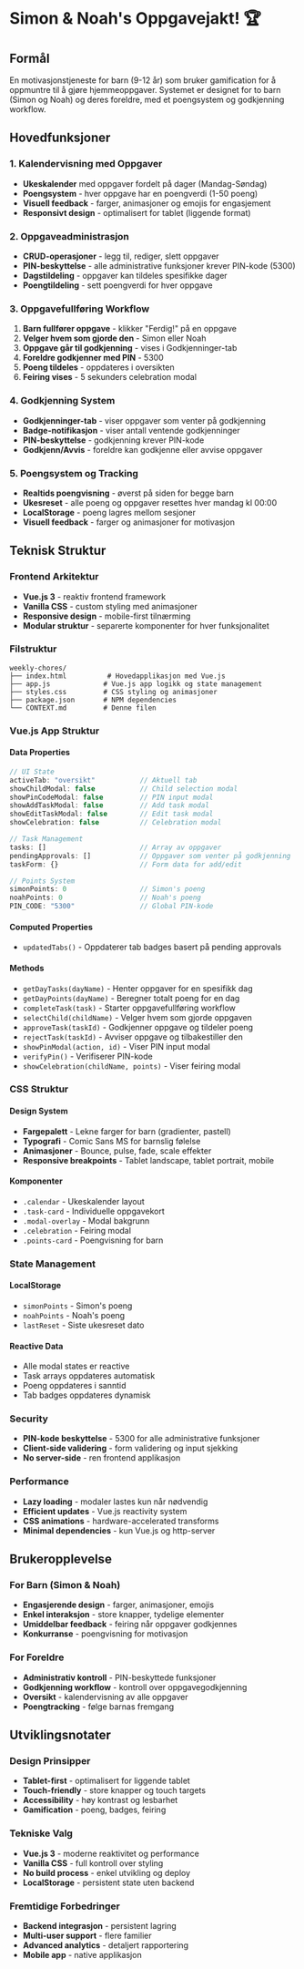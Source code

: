 # Simon & Noah's Oppgavejakt! 🏆

## Formål
En motivasjonstjeneste for barn (9-12 år) som bruker gamification for å oppmuntre til å gjøre hjemmeoppgaver. Systemet er designet for to barn (Simon og Noah) og deres foreldre, med et poengsystem og godkjenning workflow.

## Hovedfunksjoner

### 1. Kalendervisning med Oppgaver
- **Ukeskalender** med oppgaver fordelt på dager (Mandag-Søndag)
- **Poengsystem** - hver oppgave har en poengverdi (1-50 poeng)
- **Visuell feedback** - farger, animasjoner og emojis for engasjement
- **Responsivt design** - optimalisert for tablet (liggende format)

### 2. Oppgaveadministrasjon
- **CRUD-operasjoner** - legg til, rediger, slett oppgaver
- **PIN-beskyttelse** - alle administrative funksjoner krever PIN-kode (5300)
- **Dagstildeling** - oppgaver kan tildeles spesifikke dager
- **Poengtildeling** - sett poengverdi for hver oppgave

### 3. Oppgavefullføring Workflow
1. **Barn fullfører oppgave** - klikker "Ferdig!" på en oppgave
2. **Velger hvem som gjorde den** - Simon eller Noah
3. **Oppgave går til godkjenning** - vises i Godkjenninger-tab
4. **Foreldre godkjenner med PIN** - 5300
5. **Poeng tildeles** - oppdateres i oversikten
6. **Feiring vises** - 5 sekunders celebration modal

### 4. Godkjenning System
- **Godkjenninger-tab** - viser oppgaver som venter på godkjenning
- **Badge-notifikasjon** - viser antall ventende godkjenninger
- **PIN-beskyttelse** - godkjenning krever PIN-kode
- **Godkjenn/Avvis** - foreldre kan godkjenne eller avvise oppgaver

### 5. Poengsystem og Tracking
- **Realtids poengvisning** - øverst på siden for begge barn
- **Ukesreset** - alle poeng og oppgaver resettes hver mandag kl 00:00
- **LocalStorage** - poeng lagres mellom sesjoner
- **Visuell feedback** - farger og animasjoner for motivasjon

## Teknisk Struktur

### Frontend Arkitektur
- **Vue.js 3** - reaktiv frontend framework
- **Vanilla CSS** - custom styling med animasjoner
- **Responsive design** - mobile-first tilnærming
- **Modular struktur** - separerte komponenter for hver funksjonalitet

### Filstruktur
```
weekly-chores/
├── index.html          # Hovedapplikasjon med Vue.js
├── app.js             # Vue.js app logikk og state management
├── styles.css         # CSS styling og animasjoner
├── package.json       # NPM dependencies
└── CONTEXT.md         # Denne filen
```

### Vue.js App Struktur

#### Data Properties
```javascript
// UI State
activeTab: "oversikt"           // Aktuell tab
showChildModal: false           // Child selection modal
showPinCodeModal: false         // PIN input modal
showAddTaskModal: false         // Add task modal
showEditTaskModal: false        // Edit task modal
showCelebration: false          // Celebration modal

// Task Management
tasks: []                       // Array av oppgaver
pendingApprovals: []            // Oppgaver som venter på godkjenning
taskForm: {}                    // Form data for add/edit

// Points System
simonPoints: 0                  // Simon's poeng
noahPoints: 0                   // Noah's poeng
PIN_CODE: "5300"                // Global PIN-kode
```

#### Computed Properties
- `updatedTabs()` - Oppdaterer tab badges basert på pending approvals

#### Methods
- `getDayTasks(dayName)` - Henter oppgaver for en spesifikk dag
- `getDayPoints(dayName)` - Beregner totalt poeng for en dag
- `completeTask(task)` - Starter oppgavefullføring workflow
- `selectChild(childName)` - Velger hvem som gjorde oppgaven
- `approveTask(taskId)` - Godkjenner oppgave og tildeler poeng
- `rejectTask(taskId)` - Avviser oppgave og tilbakestiller den
- `showPinModal(action, id)` - Viser PIN input modal
- `verifyPin()` - Verifiserer PIN-kode
- `showCelebration(childName, points)` - Viser feiring modal

### CSS Struktur

#### Design System
- **Fargepalett** - Lekne farger for barn (gradienter, pastell)
- **Typografi** - Comic Sans MS for barnslig følelse
- **Animasjoner** - Bounce, pulse, fade, scale effekter
- **Responsive breakpoints** - Tablet landscape, tablet portrait, mobile

#### Komponenter
- `.calendar` - Ukeskalender layout
- `.task-card` - Individuelle oppgavekort
- `.modal-overlay` - Modal bakgrunn
- `.celebration` - Feiring modal
- `.points-card` - Poengvisning for barn

### State Management

#### LocalStorage
- `simonPoints` - Simon's poeng
- `noahPoints` - Noah's poeng
- `lastReset` - Siste ukesreset dato

#### Reactive Data
- Alle modal states er reactive
- Task arrays oppdateres automatisk
- Poeng oppdateres i sanntid
- Tab badges oppdateres dynamisk

### Security
- **PIN-kode beskyttelse** - 5300 for alle administrative funksjoner
- **Client-side validering** - form validering og input sjekking
- **No server-side** - ren frontend applikasjon

### Performance
- **Lazy loading** - modaler lastes kun når nødvendig
- **Efficient updates** - Vue.js reactivity system
- **CSS animations** - hardware-accelerated transforms
- **Minimal dependencies** - kun Vue.js og http-server

## Brukeropplevelse

### For Barn (Simon & Noah)
- **Engasjerende design** - farger, animasjoner, emojis
- **Enkel interaksjon** - store knapper, tydelige elementer
- **Umiddelbar feedback** - feiring når oppgaver godkjennes
- **Konkurranse** - poengvisning for motivasjon

### For Foreldre
- **Administrativ kontroll** - PIN-beskyttede funksjoner
- **Godkjenning workflow** - kontroll over oppgavegodkjenning
- **Oversikt** - kalendervisning av alle oppgaver
- **Poengtracking** - følge barnas fremgang

## Utviklingsnotater

### Design Prinsipper
- **Tablet-first** - optimalisert for liggende tablet
- **Touch-friendly** - store knapper og touch targets
- **Accessibility** - høy kontrast og lesbarhet
- **Gamification** - poeng, badges, feiring

### Tekniske Valg
- **Vue.js 3** - moderne reaktivitet og performance
- **Vanilla CSS** - full kontroll over styling
- **No build process** - enkel utvikling og deploy
- **LocalStorage** - persistent state uten backend

### Fremtidige Forbedringer
- **Backend integrasjon** - persistent lagring
- **Multi-user support** - flere familier
- **Advanced analytics** - detaljert rapportering
- **Mobile app** - native applikasjon
